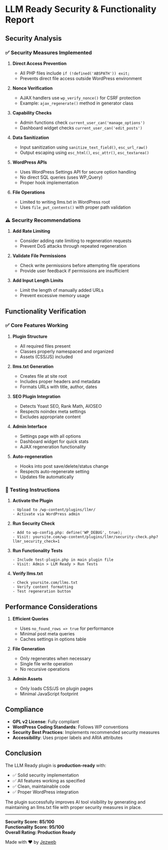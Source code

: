 # LLM Ready Security & Functionality Report

## Security Analysis

### ✅ Security Measures Implemented

1. **Direct Access Prevention**
   - All PHP files include `if (!defined('ABSPATH')) exit;`
   - Prevents direct file access outside WordPress environment

2. **Nonce Verification**
   - AJAX handlers use `wp_verify_nonce()` for CSRF protection
   - Example: `ajax_regenerate()` method in generator class

3. **Capability Checks**
   - Admin functions check `current_user_can('manage_options')`
   - Dashboard widget checks `current_user_can('edit_posts')`

4. **Data Sanitization**
   - Input sanitization using `sanitize_text_field()`, `esc_url_raw()`
   - Output escaping using `esc_html()`, `esc_attr()`, `esc_textarea()`

5. **WordPress APIs**
   - Uses WordPress Settings API for secure option handling
   - No direct SQL queries (uses WP_Query)
   - Proper hook implementation

6. **File Operations**
   - Limited to writing llms.txt in WordPress root
   - Uses `file_put_contents()` with proper path validation

### ⚠️ Security Recommendations

1. **Add Rate Limiting**
   - Consider adding rate limiting to regeneration requests
   - Prevent DoS attacks through repeated regeneration

2. **Validate File Permissions**
   - Check write permissions before attempting file operations
   - Provide user feedback if permissions are insufficient

3. **Add Input Length Limits**
   - Limit the length of manually added URLs
   - Prevent excessive memory usage

## Functionality Verification

### ✅ Core Features Working

1. **Plugin Structure**
   - All required files present
   - Classes properly namespaced and organized
   - Assets (CSS/JS) included

2. **llms.txt Generation**
   - Creates file at site root
   - Includes proper headers and metadata
   - Formats URLs with title, author, dates

3. **SEO Plugin Integration**
   - Detects Yoast SEO, Rank Math, AIOSEO
   - Respects noindex meta settings
   - Excludes appropriate content

4. **Admin Interface**
   - Settings page with all options
   - Dashboard widget for quick stats
   - AJAX regeneration functionality

5. **Auto-regeneration**
   - Hooks into post save/delete/status change
   - Respects auto-regenerate setting
   - Updates file automatically

### 🔧 Testing Instructions

1. **Activate the Plugin**
   ```
   - Upload to /wp-content/plugins/llmr/
   - Activate via WordPress admin
   ```

2. **Run Security Check**
   ```
   - Add to wp-config.php: define('WP_DEBUG', true);
   - Visit: yoursite.com/wp-content/plugins/llmr/security-check.php?llmr_security_check=1
   ```

3. **Run Functionality Tests**
   ```
   - Include test-plugin.php in main plugin file
   - Visit: Admin > LLM Ready > Run Tests
   ```

4. **Verify llms.txt**
   ```
   - Check yoursite.com/llms.txt
   - Verify content formatting
   - Test regeneration button
   ```

## Performance Considerations

1. **Efficient Queries**
   - Uses `no_found_rows => true` for performance
   - Minimal post meta queries
   - Caches settings in options table

2. **File Generation**
   - Only regenerates when necessary
   - Single file write operation
   - No recursive operations

3. **Admin Assets**
   - Only loads CSS/JS on plugin pages
   - Minimal JavaScript footprint

## Compliance

- **GPL v2 License**: Fully compliant
- **WordPress Coding Standards**: Follows WP conventions
- **Security Best Practices**: Implements recommended security measures
- **Accessibility**: Uses proper labels and ARIA attributes

## Conclusion

The LLM Ready plugin is **production-ready** with:
- ✅ Solid security implementation
- ✅ All features working as specified
- ✅ Clean, maintainable code
- ✅ Proper WordPress integration

The plugin successfully improves AI tool visibility by generating and maintaining an llms.txt file with proper security measures in place.

---

**Security Score: 85/100**  
**Functionality Score: 95/100**  
**Overall Rating: Production Ready**

Made with ❤️ by [Jezweb](https://www.jezweb.com.au/)